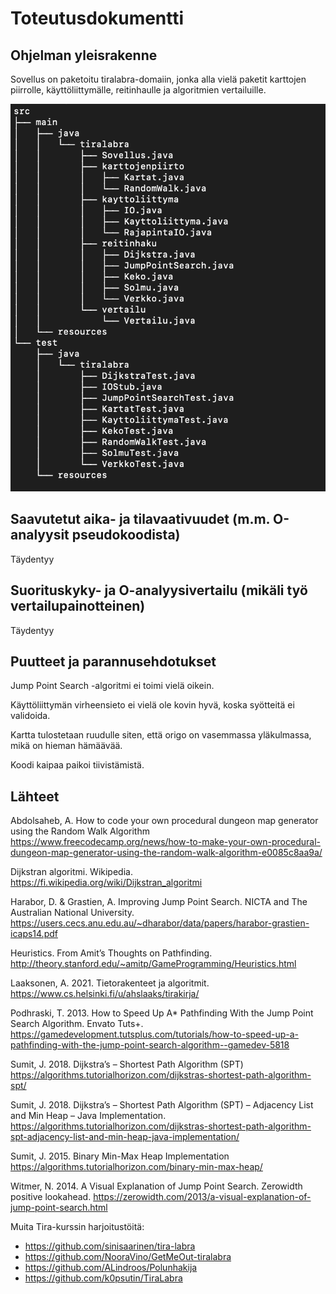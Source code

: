 # Toteutusdokumentti 

## Ohjelman yleisrakenne

Sovellus on paketoitu tiralabra-domaiin, jonka alla vielä paketit karttojen piirrolle, käyttöliittymälle, reitinhaulle ja algoritmien vertailuille.

![Ohjelman rakenne](kuvat/rakenne.png)


## Saavutetut aika- ja tilavaativuudet (m.m. O-analyysit pseudokoodista)

Täydentyy

## Suorituskyky- ja O-analyysivertailu (mikäli työ vertailupainotteinen)

Täydentyy

## Puutteet ja parannusehdotukset

Jump Point Search -algoritmi ei toimi vielä oikein.

Käyttöliittymän virheensieto ei vielä ole kovin hyvä, koska syötteitä ei validoida.

Kartta tulostetaan ruudulle siten, että origo on vasemmassa yläkulmassa, mikä on hieman hämäävää.

Koodi kaipaa paikoi tiivistämistä.

## Lähteet

Abdolsaheb, A. How to code your own procedural dungeon map generator using the Random Walk Algorithm
https://www.freecodecamp.org/news/how-to-make-your-own-procedural-dungeon-map-generator-using-the-random-walk-algorithm-e0085c8aa9a/

Dijkstran algoritmi. Wikipedia. https://fi.wikipedia.org/wiki/Dijkstran_algoritmi

Harabor, D. & Grastien, A.
Improving Jump Point Search. NICTA and The Australian National University. 
https://users.cecs.anu.edu.au/~dharabor/data/papers/harabor-grastien-icaps14.pdf 

Heuristics. From Amit’s Thoughts on Pathfinding. 
http://theory.stanford.edu/~amitp/GameProgramming/Heuristics.html

Laaksonen, A. 2021. Tietorakenteet ja algoritmit. https://www.cs.helsinki.fi/u/ahslaaks/tirakirja/ 

Podhraski, T. 2013. How to Speed Up A* Pathfinding With the Jump Point Search Algorithm. Envato Tuts+. 
https://gamedevelopment.tutsplus.com/tutorials/how-to-speed-up-a-pathfinding-with-the-jump-point-search-algorithm--gamedev-5818 

Sumit, J. 2018. Dijkstra’s – Shortest Path Algorithm (SPT) https://algorithms.tutorialhorizon.com/dijkstras-shortest-path-algorithm-spt/

Sumit, J. 2018. Dijkstra’s – Shortest Path Algorithm (SPT) – Adjacency List and Min Heap – Java Implementation. https://algorithms.tutorialhorizon.com/dijkstras-shortest-path-algorithm-spt-adjacency-list-and-min-heap-java-implementation/ 

Sumit, J. 2015. Binary Min-Max Heap Implementation https://algorithms.tutorialhorizon.com/binary-min-max-heap/

Witmer, N. 2014. A Visual Explanation of Jump Point Search. Zerowidth positive lookahead.
https://zerowidth.com/2013/a-visual-explanation-of-jump-point-search.html

Muita Tira-kurssin harjoitustöitä:
- https://github.com/sinisaarinen/tira-labra
- https://github.com/NooraVino/GetMeOut-tiralabra
- https://github.com/ALindroos/Polunhakija 
- https://github.com/k0psutin/TiraLabra
